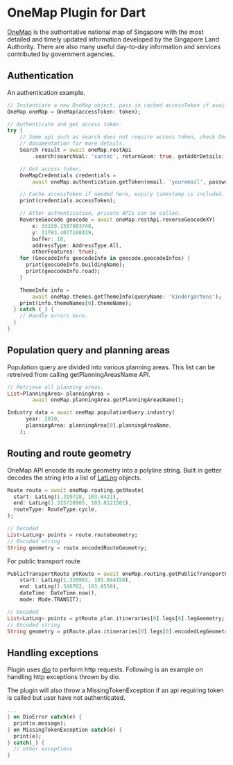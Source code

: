 # OneMap Plugin for Dart

[OneMap](https://www.onemap.sg/home/) is the authoritative national map of Singapore with the most detailed and timely updated information developed by the Singapore Land Authority. There are also many useful day-to-day information and services contributed by government agencies.

## Authentication
An authentication example.

```dart
// Instantiate a new OneMap object, pass in cached accessToken if available.
OneMap oneMap = OneMap(accessToken: token);

// Authenticate and get access token.
try {
    // Some api such as search does not require access token, check OneMap
    // documentation for more details.
    Search result = await oneMap.restApi
        .search(searchVal: 'suntec', returnGeom: true, getAddrDetails: true);

    // Get access token.
    OneMapCredentials credentials =
        await oneMap.authentication.getToken(email: 'youremail', password: 'yourpassword');

    // Cache accessToken if needed here, expiry timestamp is included.
    print(credentials.accessToken);

    // After authentication, private APIs can be called.
    ReverseGeocode geocode = await oneMap.restApi.reverseGeocodeXY(
        x: 33159.1597983748,
        y: 31783.4077108439,
        buffer: 10,
        addressType: AddressType.All,
        otherFeatures: true);
    for (GeocodeInfo geocodeInfo in geocode.geocodeInfos) {
      print(geocodeInfo.buildingName);
      print(geocodeInfo.road);
    }

    ThemeInfo info =
        await oneMap.themes.getThemeInfo(queryName: 'kindergartens');
    print(info.themeNames[0].themeName);
  } catch (_) {
    // Handle errors here.
  }
}
```

## Population query and planning areas
Population query are divided into various planning areas. This list can be
retreived from calling getPlanningAreasName API.

```dart
// Retrieve all planning areas.
List<PlanningArea> planningArea =
        await oneMap.planningArea.getPlanningAreasName();

Industry data = await oneMap.populationQuery.industry(
      year: 2010,
      planningArea: planningArea[0].planningAreaName,
    );
```

## Routing and route geometry
OneMap API encode its route geometry into a polyline string. Built in getter
decodes the string into a list of [LatLng](https://pub.dev/packages/latlng) objects.

``` dart
Route route = await oneMap.routing.getRoute(
  start: LatLng(1.319728, 103.8421),
  end: LatLng(1.315728905, 103.8121581),
  routeType: RouteType.cycle,
);

// Decoded
List<LatLng> points = route.routeGeometry;
// Encoded string
String geometry = route.encodedRouteGeometry;

```

For public transport route
```dart
PublicTransportRoute ptRoute = await oneMap.routing.getPublicTransportRoute(
    start: LatLng(1.320981, 103.844150),
    end: LatLng(1.326762, 103.8559),
    dateTime: DateTime.now(),
    mode: Mode.TRANSIT);

// Decoded
List<LatLng> points = ptRoute.plan.itineraries[0].legs[0].legGeometry;
// Encoded string
String geometry = ptRoute.plan.itineraries[0].legs[0].encodedLegGeometry.points;
```

## Handling exceptions
Plugin uses [dio](https://pub.dev/packages/dio) to perform http requests.
Following is an example on handling http exceptions thrown by dio.

The plugin will also throw a MissingTokenException if an api requiring token is
called but user have not authenticated.

```dart
...
} on DioError catch(e) {
  print(e.message);
} on MissingTokenException catch(e) {
  print(e);
} catch(_) {
  // other exceptions
}

```
